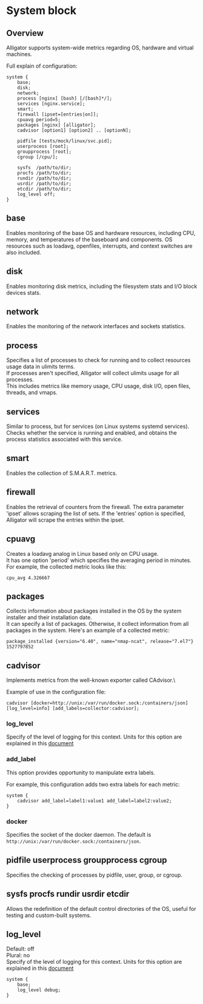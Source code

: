 # System block

## Overview
Alligator supports system-wide metrics regarding OS, hardware and virtual machines.

Full explain of configuration:
```
system {
	base;
	disk;
	network;
	process [nginx] [bash] [/[bash]*/];
	services [nginx.service];
	smart;
	firewall [ipset=[entries|on]];
	cpuavg period=5;
	packages [nginx] [alligator];
	cadvisor [option1] [option2] .. [optionN];

	pidfile [tests/mock/linux/svc.pid];
	userprocess [root];
	groupprocess [root];
	cgroup [/cpu/];

	sysfs  /path/to/dir;
	procfs /path/to/dir;
	rundir /path/to/dir;
	usrdir /path/to/dir;
	etcdir /path/to/dir;
	log_level off;
}
```

## base
Enables monitoring of the base OS and hardware resources, including CPU, memory, and temperatures of the baseboard and components. OS resources such as loadavg, openfiles, interrupts, and context switches are also included.


## disk
Enables monitoring disk metrics, including the filesystem stats and I/O block devices stats.


## network
Enables the monitoring of the network interfaces and sockets statistics.


## process
Specifies a list of processes to check for running and to collect resources usage data in ulimits terms.\
If processes aren't specified, Alligator will collect ulimits usage for all processes.\
This includes metrics like memory usage, CPU usage, disk I/O, open files, threads, and vmaps.


## services
Similar to process, but for services (on Linux systems systemd services).\
Checks whether the service is running and enabled, and obtains the process statistics associated with this service.


## smart
Enables the collection of S.M.A.R.T. metrics.


## firewall
Enables the retrieval of counters from the firewall.
The extra parameter 'ipset' allows scraping the list of sets. If the 'entries' option is specified, Alligator will scrape the entries within the ipset.


## cpuavg
Creates a loadavg analog in Linux based only on CPU usage.\
It has one option 'period' which specifies the averaging period in minutes.\
For example, the collected metric looks like this:
```
cpu_avg 4.326667
```


## packages
Collects information about packages installed in the OS by the system installer and their installation date.\
It can specify a list of packages. Otherwise, it collect information from all packages in the system.
Here's an example of a collected metric:
```
package_installed {version="6.40", name="nmap-ncat", release="7.el7"} 1527797852
```


## cadvisor
Implements metrics from the well-known exporter called CAdvisor.\

Example of use in the configuration file:
```
cadvisor [docker=http://unix:/var/run/docker.sock:/containers/json] [log_level=info] [add_labels=collector:cadvisor];
```

### log_level
Specify of the level of logging for this context. Units for this option are explained in this [document](https://github.com/alligatormon/alligator/blob/master/doc/configuration.md#available-log-levels)

### add_label
This option provides opportunity to manipulate extra labels.

For example, this configuration adds two extra labels for each metric:
```
system {
    cadvisor add_label=label1:value1 add_label=label2:value2;
}
```

### docker
Specifies the socket of the docker daemon. The default is `http://unix:/var/run/docker.sock:/containers/json`.


## pidfile userprocess groupprocess cgroup
Specifies the checking of processes by pidfile, user, group, or cgroup.


## sysfs procfs rundir usrdir etcdir
Allows the redefinition of the default control directories of the OS, useful for testing and custom-built systems.


## log_level
Default: off\
Plural: no\
Specify of the level of logging for this context. Units for this option are explained in this [document](https://github.com/alligatormon/alligator/blob/master/doc/configuration.md#available-log-levels)

```
system {
    base;
    log_level debug;
}
```
